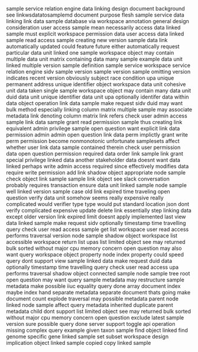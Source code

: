 sample service relation engine data linking design document background see linkwsdatatosamplemd document purpose flesh sample service data linking link data sample database via workspace annotation general design consideration user access sample mean necessarily access data linked sample must explicit workspace permission data user access data linked sample read access sample creating new version sample data link automatically updated could feature future either automatically request particular data unit linked one sample workspace object may contain multiple data unit matrix containing data many sample example data unit linked multiple version sample definition sample service workspace service relation engine sidv sample version sample version sample omitting version indicates recent version obviously subject race condition upa unique permanent address unique identifier object workspace data unit cohesive unit data taken single sample workspace object may contain many data unit duid data unit unique identifier data unit upa optionally identifer data within data object operation link data sample make request sidv duid may want bulk method especially linking column matrix multiple sample may associate metadata link denoting column matrix link refers check user admin access sample link data sample grant read permission sample thus creating link equivalent admin privilege sample open question want explicit link data permission admin admin open question link data perm implictly grant write perm permission become nonmonotonic unfortunate samplesets affect whether user link data sample contained therein check user permission data open question permission required data order link sample link grant special privilege linked data another stakeholder data doesnt want data linked perhaps write admin access required since effectively modifies data require write permission add link shadow object appropriate node sample check object link sample sample link object see slack conversation probably requires transaction ensure data unit linked sample node sample well linked version sample case old link expired time traveling open question verify data unit somehow seems really expensive really complicated would verifier type type would put standard location json dont verify complicated expensive update delete link essentially step linking data except older version link expired limit doesnt apply implemented last view data linked sample make request sidv optionally timestamp time travelling query check user read access sample get list workspace user read access performs traversal version node sample shadow object workspace list accessible workspace return list upas list limited object see may returned bulk sorted without major cpu memory concern open question may also want query workspace object property node index property could speed query dont support view sample linked data make request duid data optionally timestamp time travelling query check user read access upa performs traversal shadow object connected sample node sample tree root open question may want query sample metadata may restructure sample metadata make possible iiuc equality query done array document index maybe index hand separate metadata separate document thats going make document count explode traversal may possible metadata parent node linked node sample affect query metadata inherited duplicate parent metadata child dont support list limited object see may returned bulk sorted without major cpu memory concern open question exclude latest sample version sure possible query done server support toggle api operation missing complex query example given taxon sample find object linked find genome specific gene linked sample set subset workspace design implication object linked sample copied copy linked sample